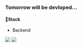### Tomorrow will be devloped...

#### 🧺Stack

- Backend
<img src="https://img.shields.io/badge/Java-424CDF?style=flat-square&logo=java&logoColor=white"/> 
<img src="https://img.shields.io/badge/Spring-3EE45A?style=flat-square&logo=6DB33F&logoColor=white"/> 


